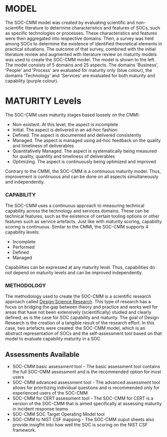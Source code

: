 # MODEL
The SOC-CMM model was created by evaluating scientific and non-scientific literature to determine characteristics and features of SOCs, such as specific technologies or processes. These characteristics and features were then aggregated into respective domains. Then, a survey was held among SOCs to determine the existence of identified theoretical elements in practical situations. The outcome of that survey, combined with the initial literature review and augmented with literature review on maturity models was used to create the SOC-CMM model. The model is shown to the left. The model consists of 5 domains and 25 aspects. The domains 'Business', 'People' and 'Process' are evaluated for maturity only (blue colour), the domains 'Technology' and 'Services' are evaluated for both maturity and capability (purple colour).
# MATURITY Levels
The SOC-CMM uses maturity stages based loosely on the CMMI:  
- Non-existent. At this level, the aspect is incomplete  
- Initial. The aspect is delivered in an ad-hoc fashion  
- Defined. The aspect is documented and delivered consistently  
- Managed. The aspect is managed using ad-hoc feedback on the quality and timeliness of deliverables  
- Quantitatively Managed. The aspect is systematically being measured for quality, quantity and timeliness of deliverables  
- Optimizing. The aspect is continuously being optimized and improved  
  
Contrary to the CMMI, the SOC-CMM is a continuous maturity model. Thus, improvement is continuous and can be done on all aspects simultaneously and independently.
### CAPABILITY
The SOC-CMM uses a continuous approach to measuring technical capability across the technology and services domains. These can be technical features, such as the existence of certain tooling options or other features such as service artefacts. Just like with maturity scoring, capability scoring is continuous. Similar to the CMMI, the SOC-CMM supports 4 capability levels:  
- Incomplete  
- Performed  
- Defined  
- Managed  

Capabilities can be expressed at any maturity level. Thus, capabilities do not depend on maturity levels and can be improved independently.
### METHODOLOGY
The methodology used to create the SOC-CMM is a scientific research approach called [Design Science Research](https://en.wikipedia.org/wiki/Design_science_research). This type of research has a focus on bridging the gap between theory and practice and works well for areas that have not been extensively (scientifically) studied and clearly defined, as is the case for SOC capability and maturity. The goal of Design Research is the creation of a tangible result of the research effort. In this case, two artefacts were created: the SOC-CMM model, which is an abstract representation of SOCs and the self-assessment tool based on that model to evaluate capability maturity in a SOC.
## Assessments Available

 - SOC-CMM basic assessment tool - The basic assessment tool contains the full SOC-CMM assessment and is the recommended option for most users
 - SOC-CMM advanced assessment tool - The advanced assessment tool allows for prioritizing individual questions and is recommended only for experienced users of the SOC-CMM
 - SOC-CMM for CERT assessment tool - The SOC-CMM for CERT is a version of the SOC-CMM that is aimed specifically at assessing maturity in incident response teams
 - SOC-CMM SOC Target Operating Model tool
 - SOC-CMM to NIST CSF mapping - The SOC-CMM ouput sheets also provide insigfht into how well the SOC is scoring on the NIST CSF framework.
